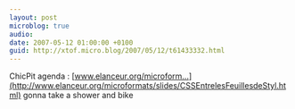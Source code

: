 ```yaml
---
layout: post
microblog: true
audio: 
date: 2007-05-12 01:00:00 +0100
guid: http://xtof.micro.blog/2007/05/12/t61433332.html
---
```

ChicPit agenda : [www.elanceur.org/microform...](http://www.elanceur.org/microformats/slides/CSSEntrelesFeuillesdeStyl.html) gonna take a shower and bike
